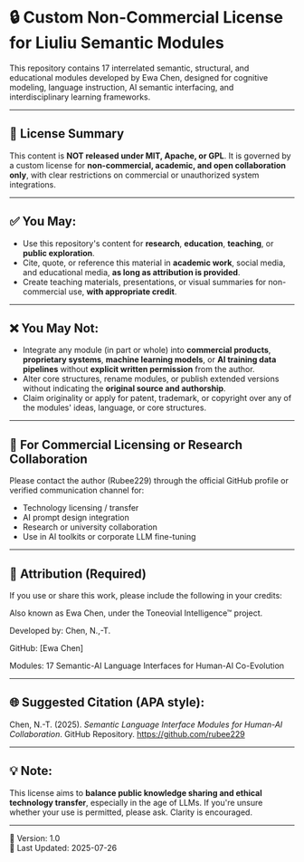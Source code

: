 
# 🔒 Custom Non-Commercial License for Liuliu Semantic Modules

This repository contains 17 interrelated semantic, structural, and educational modules developed by Ewa Chen, designed for cognitive modeling, language instruction, AI semantic interfacing, and interdisciplinary learning frameworks.

---

## 📜 License Summary

This content is **NOT released under MIT, Apache, or GPL**. It is governed by a custom license for **non-commercial, academic, and open collaboration only**, with clear restrictions on commercial or unauthorized system integrations.

---

## ✅ You May:

- Use this repository's content for **research**, **education**, **teaching**, or **public exploration**.
- Cite, quote, or reference this material in **academic work**, social media, and educational media, **as long as attribution is provided**.
- Create teaching materials, presentations, or visual summaries for non-commercial use, **with appropriate credit**.

---

## ❌ You May Not:

- Integrate any module (in part or whole) into **commercial products**, **proprietary systems**, **machine learning models**, or **AI training data pipelines** without **explicit written permission** from the author.
- Alter core structures, rename modules, or publish extended versions without indicating the **original source and authorship**.
- Claim originality or apply for patent, trademark, or copyright over any of the modules' ideas, language, or core structures.

---

## 📧 For Commercial Licensing or Research Collaboration

Please contact the author (Rubee229) through the official GitHub profile or verified communication channel for:

- Technology licensing / transfer
- AI prompt design integration
- Research or university collaboration
- Use in AI toolkits or corporate LLM fine-tuning

---

## 🧠 Attribution (Required)

If you use or share this work, please include the following in your credits:

Also known as Ewa Chen, under the Toneovial Intelligence™ project.

Developed by: Chen, N.,-T.

GitHub: [Ewa Chen]

Modules: 17 Semantic-AI Language Interfaces for Human-AI Co-Evolution

---

## 🌐 Suggested Citation (APA style):

Chen, N.-T. (2025). *Semantic Language Interface Modules for Human-AI Collaboration*. GitHub Repository. https://github.com/rubee229

---

## 💡 Note:

This license aims to **balance public knowledge sharing and ethical technology transfer**, especially in the age of LLMs. If you're unsure whether your use is permitted, please ask. Clarity is encouraged.

---

🔸 Version: 1.0  
🔸 Last Updated: 2025-07-26
